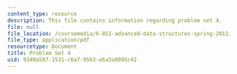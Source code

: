 ```yaml
---
content_type: resource
description: This file contains information regarding problem set 4.
file: null
file_location: /coursemedia/6-851-advanced-data-structures-spring-2012/9349a5071531c6a79563e6a3a8895c42_MIT6_851S12_ps4.pdf
file_type: application/pdf
resourcetype: Document
title: Problem Set 4
uid: 9349a507-1531-c6a7-9563-e6a3a8895c42
---
```

